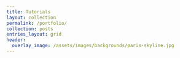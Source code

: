```yaml
---
title: Tutorials
layout: collection
permalink: /portfolio/
collection: posts
entries_layout: grid
header:
  overlay_image: /assets/images/backgrounds/paris-skyline.jpg
---
```

